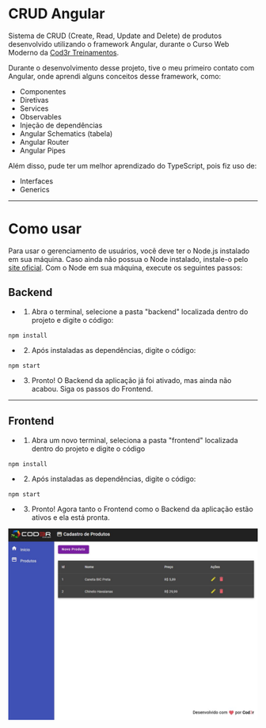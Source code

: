 # CRUD Angular
Sistema de CRUD (Create, Read, Update and Delete) de produtos desenvolvido utilizando o framework Angular, durante o Curso Web Moderno da <a href="https://www.cod3r.com.br/">Cod3r Treinamentos</a>.

Durante o desenvolvimento desse projeto, tive o meu primeiro contato com Angular, onde aprendi alguns conceitos desse framework, como:
* Componentes
* Diretivas
* Services
* Observables
* Injeção de dependências
* Angular Schematics (tabela)
* Angular Router
* Angular Pipes

Além disso, pude ter um melhor aprendizado do TypeScript, pois fiz uso de:
* Interfaces
* Generics

<hr>

# Como usar
Para usar o gerenciamento de usuários, você deve ter o Node.js instalado em sua máquina. Caso ainda não possua o Node instalado, instale-o pelo <a href="https://nodejs.org/en">site oficial</a>. Com o Node em sua máquina, execute os seguintes passos:

## Backend

* 1. Abra o terminal, selecione a pasta "backend" localizada dentro do projeto e digite o código: 
```
npm install
``` 
* 2. Após instaladas as dependências, digite o código:
```
npm start
```

* 3. Pronto! O Backend da aplicação já foi ativado, mas ainda não acabou. Siga os passos do Frontend.

<hr />

## Frontend

* 1. Abra um novo terminal, seleciona a pasta "frontend" localizada dentro do projeto e digite o código
```
npm install
```

* 2. Após instaladas as dependências, digite o código:
```
npm start
```

* 3. Pronto! Agora tanto o Frontend como o Backend da aplicação estão ativos e ela está pronta.

<img src="https://github.com/GabrielLima5/imagens-projetos/blob/main/images/CRUD%20Angular.jpg">

